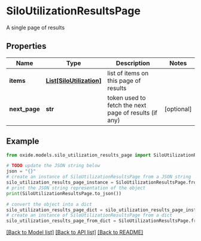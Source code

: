 # SiloUtilizationResultsPage

A single page of results

## Properties

Name | Type | Description | Notes
------------ | ------------- | ------------- | -------------
**items** | [**List[SiloUtilization]**](SiloUtilization.md) | list of items on this page of results | 
**next_page** | **str** | token used to fetch the next page of results (if any) | [optional] 

## Example

```python
from oxide.models.silo_utilization_results_page import SiloUtilizationResultsPage

# TODO update the JSON string below
json = "{}"
# create an instance of SiloUtilizationResultsPage from a JSON string
silo_utilization_results_page_instance = SiloUtilizationResultsPage.from_json(json)
# print the JSON string representation of the object
print(SiloUtilizationResultsPage.to_json())

# convert the object into a dict
silo_utilization_results_page_dict = silo_utilization_results_page_instance.to_dict()
# create an instance of SiloUtilizationResultsPage from a dict
silo_utilization_results_page_from_dict = SiloUtilizationResultsPage.from_dict(silo_utilization_results_page_dict)
```
[[Back to Model list]](../README.md#documentation-for-models) [[Back to API list]](../README.md#documentation-for-api-endpoints) [[Back to README]](../README.md)


